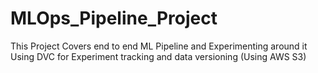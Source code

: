 # MLOps_Pipeline_Project
This Project Covers end to end ML Pipeline and Experimenting around it Using DVC for Experiment tracking and data versioning (Using AWS S3)
